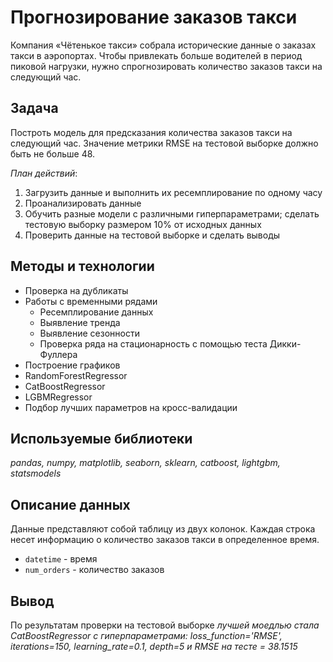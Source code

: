 # Прогнозирование заказов такси
Компания «Чётенькое такси» собрала исторические данные о заказах такси в аэропортах. 
Чтобы привлекать больше водителей в период пиковой нагрузки, нужно спрогнозировать количество заказов такси на следующий час.

## Задача
Построть модель для предсказания количества заказов такси на следующий час. Значение метрики RMSE на тестовой выборке должно быть не больше 48.

*План действий*:
1. Загрузить данные и выполнить их ресемплирование по одному часу
2. Проанализировать данные
3. Обучить разные модели с различными гиперпараметрами; сделать тестовую выборку размером 10% от исходных данных
4. Проверить данные на тестовой выборке и сделать выводы

## Методы и технологии
- Проверка на дубликаты
- Работы с временными рядами
  - Ресемплирование данных
  - Выявление тренда
  - Выявление сезонности
  - Проверка ряда на стационарность с помощью теста Дикки-Фуллера
- Построение графиков
- RandomForestRegressor
- CatBoostRegressor
- LGBMRegressor
- Подбор лучших параметров на кросс-валидации

## Используемые библиотеки
*pandas, numpy, matplotlib, seaborn, sklearn, catboost, lightgbm, statsmodels*

## Описание данных
Данные представляют собой таблицу из двух колонок. Каждая строка несет информацию о количество заказов такси в определенное время.

- `datetime` - время
- `num_orders` - количество заказов


## Вывод
По результатам проверки на тестовой выборке *лучшей моедлью стала CatBoostRegressor с гиперпараметрами: loss_function='RMSE', iterations=150, learning_rate=0.1, depth=5 и RMSE на тесте = 38.1515*
